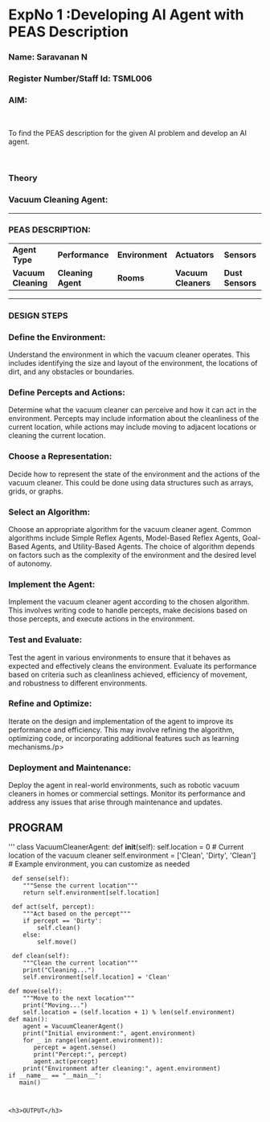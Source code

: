 <h1>ExpNo 1 :Developing AI Agent with PEAS Description</h1>
<h3>Name: Saravanan N</h3>
<h3>Register Number/Staff Id: TSML006</h3>

<h3>AIM:</h3>
<br>
<p>To find the PEAS description for the given AI problem and develop an AI agent.</p>
<br>
<h3>Theory</h3>
<h3>Vacuum Cleaning Agent:</h3>
<p></p>
<hr>
<h3>PEAS DESCRIPTION:</h3>
<table>
  <tr>
    <td><strong>Agent Type</strong></td>
    <td><strong>Performance</strong></td>
     <td><strong>Environment</strong></td>
    <td><strong>Actuators</strong></td>
    <td><strong>Sensors</strong></td>
  </tr>
    <tr>
    <td><strong>Vacuum Cleaning</strong></td>
    <td><strong>Cleaning Agent</strong></td>
     <td><strong>Rooms</strong></td>
    <td><strong>Vacuum Cleaners</strong></td>
    <td><strong>Dust Sensors</strong></td>
  </tr>
</table>
<hr>
<H3>DESIGN STEPS</H3>
<h3>Define the Environment:</h3> 
<p>Understand the environment in which the vacuum cleaner operates. This includes identifying the size and layout of the environment, the locations of dirt, and any obstacles or boundaries.</p>

<h3>Define Percepts and Actions:</h3>
<p>Determine what the vacuum cleaner can perceive and how it can act in the environment. Percepts may include information about the cleanliness of the current location, while actions may include moving to adjacent locations or cleaning the current location.</p>

<h3>Choose a Representation:</h3>
<p>Decide how to represent the state of the environment and the actions of the vacuum cleaner. This could be done using data structures such as arrays, grids, or graphs.</p>
<h3>Select an Algorithm:</h3> 
<p>Choose an appropriate algorithm for the vacuum cleaner agent. Common algorithms include Simple Reflex Agents, Model-Based Reflex Agents, Goal-Based Agents, and Utility-Based Agents. The choice of algorithm depends on factors such as the complexity of the environment and the desired level of autonomy.</p>

<h3>Implement the Agent:</h3>
<p>Implement the vacuum cleaner agent according to the chosen algorithm. This involves writing code to handle percepts, make decisions based on those percepts, and execute actions in the environment.</p>

<h3>Test and Evaluate:</h3>
<p>Test the agent in various environments to ensure that it behaves as expected and effectively cleans the environment. Evaluate its performance based on criteria such as cleanliness achieved, efficiency of movement, and robustness to different environments.</p>

<h3>Refine and Optimize:</h3>
<p>Iterate on the design and implementation of the agent to improve its performance and efficiency. This may involve refining the algorithm, optimizing code, or incorporating additional features such as learning mechanisms./p>

<h3>Deployment and Maintenance:</h3>
<p>Deploy the agent in real-world environments, such as robotic vacuum cleaners in homes or commercial settings. Monitor its performance and address any issues that arise through maintenance and updates.</p>

## PROGRAM
'''
    class VacuumCleanerAgent:
      def __init__(self):
         self.location = 0  # Current location of the vacuum cleaner
         self.environment = ['Clean', 'Dirty', 'Clean']  # Example environment, you can customize as needed

     def sense(self):
        """Sense the current location"""
        return self.environment[self.location]

     def act(self, percept):
        """Act based on the percept"""
        if percept == 'Dirty':
            self.clean()
        else:
            self.move()

     def clean(self):
        """Clean the current location"""
        print("Cleaning...")
        self.environment[self.location] = 'Clean'

    def move(self):
        """Move to the next location"""
        print("Moving...")
        self.location = (self.location + 1) % len(self.environment)
    def main():
        agent = VacuumCleanerAgent()
        print("Initial environment:", agent.environment)
        for _ in range(len(agent.environment)):
           percept = agent.sense()
           print("Percept:", percept)
           agent.act(percept)
        print("Environment after cleaning:", agent.environment)
    if __name__ == "__main__":
       main()
```


<h3>OUTPUT</h3>
